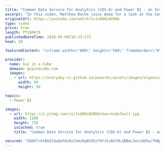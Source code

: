 ```yaml
---
title: "Common Data Service for Analytics (CDS-A) and Power BI - an Introduction"
excerpt: "In this video, Matthew Roche joins Adam for a look at the Common Data Service for Analytics. This is an offering that will be coming out in public preview in the Summer of 2018 and will help you to bring together data sources into a common schema.  Business Application Platform: Power BI | Business Applications"
originalUrl: https://youtube.com/watch?v=1vQ0HLNZ06A
type: video
price: Free
length: PT16M47S
publishedDateTime: 2018-05-04T16:23:17Z
heat: 50

featuredContent: "<iframe width=\"800\" height=\"500\" frameborder=\"0\" src=\"https://www.youtube.com/embed/1vQ0HLNZ06A\" allow=\"accelerometer; autoplay; encrypted-media; gyroscope; picture-in-picture\" allowfullscreen></iframe>"

provider:
  name: Guy in a Cube
  domain: guyinacube.com
  images:
    - url: https://everyday-cc.github.io/powerbi/assets/images/organizations/guyinacube.com-50x50.jpg
      width: 50
      height: 50

topics:
  - Power BI

images:
  - url: https://i.ytimg.com/vi/1vQ0HLNZ06A/maxresdefault.jpg
    width: 1280
    height: 720
    isCached: true
    title: "Common Data Service for Analytics (CDS-A) and Power BI - an Introduction"

secured: "SOdkTrX+BSdlGwQoF8z6xlhmcRq8CD5z79YJtu8eT0L1BBeL3esidG5w/fHQpbvUSVB291tZy93utbhX8GOXFSUNcowtvBT21jlBKVAMgCeRre8CtfC08sxlJOkLxLUOPeHaR/6iQ0N0ehnyqqjYibfOMLBXW0fPTxG6t3MdZte5I/dbSe5EIU3o77/KbNaBfbvnYj+DYD+MlPJWuy/SUPjq2kJEEczVdXrLQs9tBluekGqA7x3SwehuZ5KCiJH2U42TtRWr0MccFBDWlvcj9JideGwEDXK7kNxWpNMdBlYKyuvcyo1i3SJml2pBOvhk8oq24MM/X/lxPj/JqU64NQnf2PHF0di8rTT6USQD8J8Ap8hS17Ae9HtOrAYKlP8ZWRC0gTm5u9cANE9VTeOVOC3kd4mhoKGJy+rRra6C0mQ=;bS8aN50dD8CNB6mv64rXNw=="
---
```


